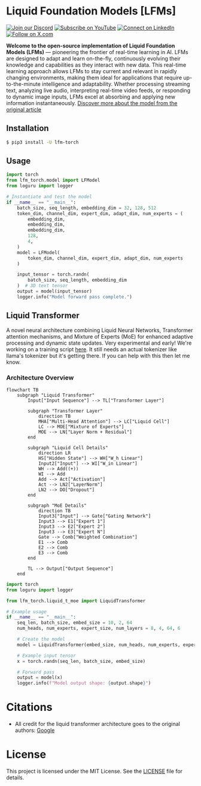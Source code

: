 
# Liquid Foundation Models [LFMs]

[![Join our Discord](https://img.shields.io/badge/Discord-Join%20our%20server-5865F2?style=for-the-badge&logo=discord&logoColor=white)](https://discord.gg/agora-999382051935506503) [![Subscribe on YouTube](https://img.shields.io/badge/YouTube-Subscribe-red?style=for-the-badge&logo=youtube&logoColor=white)](https://www.youtube.com/@kyegomez3242) [![Connect on LinkedIn](https://img.shields.io/badge/LinkedIn-Connect-blue?style=for-the-badge&logo=linkedin&logoColor=white)](https://www.linkedin.com/in/kye-g-38759a207/) [![Follow on X.com](https://img.shields.io/badge/X.com-Follow-1DA1F2?style=for-the-badge&logo=x&logoColor=white)](https://x.com/kyegomezb)

**Welcome to the open-source implementation of Liquid Foundation Models (LFMs)** — pioneering the frontier of real-time learning in AI. LFMs are designed to adapt and learn on-the-fly, continuously evolving their knowledge and capabilities as they interact with new data. This real-time learning approach allows LFMs to stay current and relevant in rapidly changing environments, making them ideal for applications that require up-to-the-minute intelligence and adaptability. Whether processing streaming text, analyzing live audio, interpreting real-time video feeds, or responding to dynamic image inputs, LFMs excel at absorbing and applying new information instantaneously. [Discover more about the model from the original article](https://www.liquid.ai/liquid-foundation-models)

## Installation
```bash
$ pip3 install -U lfm-torch
```

## Usage

```python
import torch
from lfm_torch.model import LFModel
from loguru import logger

# Instantiate and test the model
if __name__ == "__main__":
    batch_size, seq_length, embedding_dim = 32, 128, 512
    token_dim, channel_dim, expert_dim, adapt_dim, num_experts = (
        embedding_dim,
        embedding_dim,
        embedding_dim,
        128,
        4,
    )
    model = LFModel(
        token_dim, channel_dim, expert_dim, adapt_dim, num_experts
    )

    input_tensor = torch.randn(
        batch_size, seq_length, embedding_dim
    )  # 3D text tensor
    output = model(input_tensor)
    logger.info("Model forward pass complete.")
```


## Liquid Transformer 
A novel neural architecture combining Liquid Neural Networks, Transformer attention mechanisms, and Mixture of Experts (MoE) for enhanced adaptive processing and dynamic state updates. Very experimental and early! We're working on a training script [here](./liquid_transformer_train.py). It still needs an actual tokenizer like llama's tokenizer but it's getting there. If you can help with this then let me know.


### Architecture Overview

```mermaid
flowchart TB
    subgraph "Liquid Transformer"
        Input["Input Sequence"] --> TL["Transformer Layer"]
        
        subgraph "Transformer Layer"
            direction TB
            MHA["Multi-Head Attention"] --> LC["Liquid Cell"]
            LC --> MOE["Mixture of Experts"]
            MOE --> LN["Layer Norm + Residual"]
        end
        
        subgraph "Liquid Cell Details"
            direction LR
            HS["Hidden State"] --> WH["W_h Linear"]
            Input2["Input"] --> WI["W_in Linear"]
            WH --> Add((+))
            WI --> Add
            Add --> Act["Activation"]
            Act --> LN2["LayerNorm"]
            LN2 --> DO["Dropout"]
        end
        
        subgraph "MoE Details"
            direction TB
            Input3["Input"] --> Gate["Gating Network"]
            Input3 --> E1["Expert 1"]
            Input3 --> E2["Expert 2"]
            Input3 --> E3["Expert N"]
            Gate --> Comb["Weighted Combination"]
            E1 --> Comb
            E2 --> Comb
            E3 --> Comb
        end
        
        TL --> Output["Output Sequence"]
    end
```



```python
import torch
from loguru import logger

from lfm_torch.liquid_t_moe import LiquidTransformer

# Example usage
if __name__ == "__main__":
    seq_len, batch_size, embed_size = 10, 2, 64
    num_heads, num_experts, expert_size, num_layers = 8, 4, 64, 6

    # Create the model
    model = LiquidTransformer(embed_size, num_heads, num_experts, expert_size, num_layers)

    # Example input tensor
    x = torch.randn(seq_len, batch_size, embed_size)

    # Forward pass
    output = model(x)
    logger.info(f"Model output shape: {output.shape}")
```


# Citations
- All credit for the liquid transformer architecture goes to the original authors: [Google](https://arxiv.org/abs/2402.05385)


# License
This project is licensed under the MIT License. See the [LICENSE](LICENSE) file for details.
